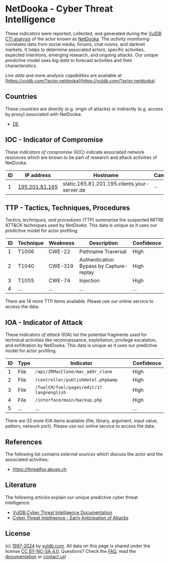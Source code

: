 # NetDooka - Cyber Threat Intelligence

These _indicators_ were reported, collected, and generated during the [VulDB CTI analysis](https://vuldb.com/?kb.cti) of the actor known as [NetDooka](https://vuldb.com/?actor.netdooka). The _activity monitoring_ correlates data from social media, forums, chat rooms, and darknet markets. It helps to determine associated actors, specific activities, expected intentions, emerging research, and ongoing attacks. Our unique _predictive model_ uses _big data_ to forecast activities and their characteristics.

_Live data_ and more _analysis capabilities_ are available at [https://vuldb.com/?actor.netdooka](https://vuldb.com/?actor.netdooka)

## Countries

These _countries_ are directly (e.g. origin of attacks) or indirectly (e.g. access by proxy) associated with NetDooka:

* [DE](https://vuldb.com/?country.de)

## IOC - Indicator of Compromise

These _indicators of compromise_ (IOC) indicate associated network resources which are known to be part of research and attack activities of NetDooka.

ID | IP address | Hostname | Campaign | Confidence
-- | ---------- | -------- | -------- | ----------
1 | [195.201.81.165](https://vuldb.com/?ip.195.201.81.165) | static.165.81.201.195.clients.your-server.de | - | High

## TTP - Tactics, Techniques, Procedures

_Tactics, techniques, and procedures_ (TTP) summarize the suspected MITRE ATT&CK techniques used by _NetDooka_. This data is unique as it uses our predictive model for actor profiling.

ID | Technique | Weakness | Description | Confidence
-- | --------- | -------- | ----------- | ----------
1 | T1006 | CWE-22 | Pathname Traversal | High
2 | T1040 | CWE-319 | Authentication Bypass by Capture-replay | High
3 | T1055 | CWE-74 | Injection | High
4 | ... | ... | ... | ...

There are 14 more TTP items available. Please use our online service to access the data.

## IOA - Indicator of Attack

These _indicators of attack_ (IOA) list the potential fragments used for technical activities like reconnaissance, exploitation, privilege escalation, and exfiltration by NetDooka. This data is unique as it uses our predictive model for actor profiling.

ID | Type | Indicator | Confidence
-- | ---- | --------- | ----------
1 | File | `/api/ZRMacClone/mac_addr_clone` | High
2 | File | `/controller/publishHotel.php&amp` | High
3 | File | `/fuelCM/fuel/pages/edit/1?lang=english` | High
4 | File | `/interface/main/backup.php` | High
5 | ... | ... | ...

There are 32 more IOA items available (file, library, argument, input value, pattern, network port). Please use our online service to access the data.

## References

The following list contains _external sources_ which discuss the actor and the associated activities:

* https://threatfox.abuse.ch

## Literature

The following _articles_ explain our unique predictive cyber threat intelligence:

* [VulDB Cyber Threat Intelligence Documentation](https://vuldb.com/?kb.cti)
* [Cyber Threat Intelligence - Early Anticipation of Attacks](https://www.scip.ch/en/?labs.20201022)

## License

(c) [1997-2024](https://vuldb.com/?kb.changelog) by [vuldb.com](https://vuldb.com/?kb.about). All data on this page is shared under the license [CC BY-NC-SA 4.0](https://creativecommons.org/licenses/by-nc-sa/4.0/). Questions? Check the [FAQ](https://vuldb.com/?kb.faq), read the [documentation](https://vuldb.com/?kb) or [contact us](https://vuldb.com/?contact)!
